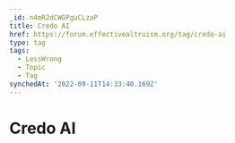 ```yaml
---
_id: n4mR2dCWGPguCLzaP
title: Credo AI
href: https://forum.effectivealtruism.org/tag/credo-ai
type: tag
tags:
  - LessWrong
  - Topic
  - Tag
synchedAt: '2022-09-11T14:33:40.169Z'
---
```

# Credo AI


